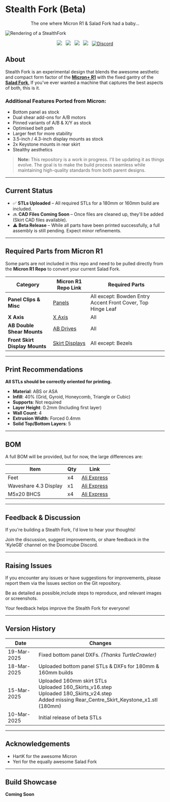 # Stealth Fork (Beta)  

<p align="center">
The one where Micron R1 & Salad Fork had a baby...
</p>

![Rendering of a StealthFork](./Images/StealthFork.png)

<p align="center">
  <a aria-label="Stars" href="https://github.com/PrintersForAnts/StealthFork/stargazers">
    <img src="https://img.shields.io/github/stars/PrintersForAnts/StealthFork?style=for-the-badge&logo=github&logoColor=%23FFFF00&labelColor=%2363666a&color=%23FFFF00"></a> &nbsp;
    
  <a aria-label="Forks" href="https://github.com/PrintersForAnts/StealthFork/network/members">
    <img src="https://img.shields.io/github/forks/PrintersForAnts/StealthFork?style=for-the-badge&logo=github&logoColor=%23FFFF00&labelColor=%2363666a&color=%23FFFF00"></a> &nbsp;
    
  <a aria-label="License" href="https://github.com/PrintersForAnts/StealthFork/blob/main/LICENSE">
    <img src="https://img.shields.io/github/license/PrintersForAnts/StealthFork?style=for-the-badge&logo=opensourcehardware&logoColor=%23FFFF00&labelColor=%2363666a&color=%23FFFF00"></a> &nbsp;
    
  <a aria-label="Commits" href="https://github.com/PrintersForAnts/StealthFork/commits/main">
    <img src="https://img.shields.io/github/commit-activity/y/PrintersForAnts/StealthFork?style=for-the-badge&logo=github&logoColor=%23FFFF00&labelColor=%2363666a&color=%23FFFF00"></a> &nbsp;
    
  <a aria-label="Discord" href="https://discord.gg/doomcube">
    <img alt="Discord" src="https://img.shields.io/discord/825469421346226226?style=for-the-badge&logo=discord&logoColor=%23FFFF00&label=Discord&labelColor=%2363666a&color=%23FFFF00"></a>
</p>

## About  

Stealth Fork is an experimental design that blends the awesome aesthetic and compact form factor of the [**Micron+ R1**](https://github.com/PrintersForAnts/Micron/tree/main/R1_Beta) with the fixed gantry of the [**Salad Fork**.](https://github.com/PrintersForAnts/Salad_Fork) If you've ever wanted a machine that captures the best aspects of both, this is it.  

### Additional Features Ported from Micron:
- Bottom panel as stock
- Dual shear add-ons for A/B motors
- Pinned variants of A/B & X/Y as stock
- Optimised belt path
- Larger feet for more stability
- 3.5-inch / 4.3-inch display mounts as stock
- 2x Keystone mounts in rear skirt
- Stealthy aesthetics

> **Note:** This repository is a work in progress. I'll be updating it as things evolve. The goal is to make the build process seamless while maintaining high-quality standards from both parent designs.  

---

## Current Status  

- ✅ **STLs Uploaded** – All required STLs for a 180mm or 160mm build are included.
- 🔜 **CAD Files Coming Soon** – Once files are cleaned up, they'll be added (Skirt CAD files available).
- ⚠️ **Beta Release** – While all parts have been printed successfully, a full assembly is still pending. Expect minor refinements.

---

## Required Parts from Micron R1

Some parts are not included in this repo and need to be pulled directly from the **Micron R1 Repo** to convert your current Salad Fork.

| **Category** | **Micron R1 Repo Link** | **Required Parts** |
|-------------|-----------------|-----------------|
| **Panel Clips & Misc** | [Panels](https://github.com/PrintersForAnts/Micron/tree/main/R1_Beta/STLs/Panels) | All except: Bowden Entry Accent Front Cover, Top Hinge Leaf |
| **X Axis** | [X Axis](https://github.com/PrintersForAnts/Micron/tree/main/R1_Beta/STLs/Gantry/X_Axis) | All |
| **AB Double Shear Mounts** | [AB Drives](https://github.com/PrintersForAnts/Micron/tree/main/R1_Beta/STLs/Gantry/AB_Drives/double_shear_mounts) | All |
| **Front Skirt Display Mounts** | [Skirt Displays](https://github.com/PrintersForAnts/Micron/tree/main/R1_Beta/STLs/Skirts/Displays) | All except: Bezels |

---

## Print Recommendations

**All STLs should be correctly oriented for printing.**

- **Material**: ABS or ASA
- **Infill**: 40% (Grid, Gyroid, Honeycomb, Triangle or Cubic)
- **Supports**: Not required
- **Layer Height**: 0.2mm (Including first layer)
- **Wall Count**: 4
- **Extrusion Width**: Forced 0.4mm
- **Solid Top/Bottom Layers**: 5

---

## BOM

A full BOM will be provided, but for now, the large differences are:

|**Item**|**Qty**|**Link**
|------|------|------|
|Feet|x4|[Ali Express](https://s.click.aliexpress.com/e/_EJ0t67E)
|Waveshare 4.3 Display|x1|[Ali Express](https://s.click.aliexpress.com/e/_EGOmTWc)
|M5x20 BHCS|x4|[Ali Express](https://s.click.aliexpress.com/e/_ExQz6rS)

---

## Feedback & Discussion  

If you're building a Stealth Fork, I'd love to hear your thoughts! 

Join the discussion, suggest improvements, or share feedback in the 'KyleGB' channel on the Doomcube Discord.  

---

## Raising Issues
If you encounter any issues or have suggestions for improvements, please report them via the Issues section on the Git repository. 

Be as detailed as possible,include steps to reproduce, and relevant images or screenshots. 

Your feedback helps improve the Stealth Fork for everyone!

---

## Version History

| Date         | Changes                                                    |
|--------------|------------------------------------------------------------|
| 19-Mar-2025  | Fixed bottom panel DXFs. *(Thanks TurtleCrawler)*          |
| 18-Mar-2025  | Uploaded bottom panel STLs & DXFs for 180mm & 160mm builds |
| 15-Mar-2025  | Uploaded 160mm skirt STLs<br>Uploaded 160_Skirts_v16.step<br>Uploaded 180_Skirts_v24.step<br>Added missing Rear_Centre_Skirt_Keystone_x1.stl (180mm) |
| 10-Mar-2025  | Initial release of beta STLs                               |

---

## Acknowledgements

- HartK for the awesome Micron
- Yeri for the equally awesome Salad Fork

---

## Build Showcase

**Coming Soon**
